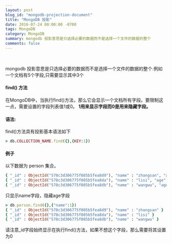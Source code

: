 ```yaml
---
layout: post
blog_id: "mongodb-projection-document"
title: "MongoDB 投影"
date: 2016-07-24 00:00:00 -0700
tags: MongoDB
category: MongoDB
summary: mongodb 投影意思是只选择必要的数据而不是选择一个文件的数据的整个
comments: false
---
```

<br>

mongodb 投影意思是只选择必要的数据而不是选择一个文件的数据的整个.例如一个文档有5个字段,只需要显示其中3个

#### find() 方法

在MongoDB中，当执行find()方法，那么它会显示一个文档所有字段。要限制这一点，需要设置的字段列表值1或0。
**1用来显示字段而0是用来隐藏字段。**

#### 语法:

find()方法具有投影基本语法如下

```ruby
> db.COLLECTION_NAME.find({},{KEY:1})
```

#### 例子

以下数据为 person 集合。

```ruby
{ "_id" : ObjectId("578c3d306775f085b5fea8d9"), "name" : "zhangsan", "age" : 22 }
{ "_id" : ObjectId("578c3d306775f085b5fea8da"), "name" : "lisi", "age" : 18 }
{ "_id" : ObjectId("578c3d306775f085b5fea8db"), "name" : "wangwu", "age" : 25 }
```

只显示name字段，隐藏age字段

```ruby
> db.person.find({},{"name":1})
{ "_id" : ObjectId("578c3d306775f085b5fea8d9"), "name" : "zhangsan" }
{ "_id" : ObjectId("578c3d306775f085b5fea8da"), "name" : "lisi" }
{ "_id" : ObjectId("578c3d306775f085b5fea8db"), "name" : "wangwu" }
```

请注意_id字段始终显示在执行find()方法，如果不想这个字段，那么需要将其设置为0
